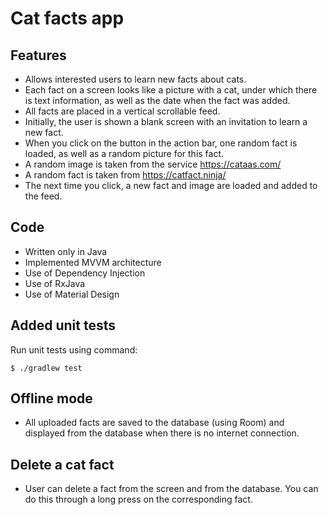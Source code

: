 # Cat facts app

## Features

- Allows interested users to learn new facts about cats.
- Each fact on a screen looks like a picture with a cat, under which there is text information, as well as the date when the fact was added.
- All facts are placed in a vertical scrollable feed.
- Initially, the user is shown a blank screen with an invitation to learn a new fact. 
- When you click on the button in the action bar, one random fact is loaded, as well as a random picture for this fact.
- A random image is taken from the service https://cataas.com/
- A random fact is taken from https://catfact.ninja/
- The next time you click, a new fact and image are loaded and added to the feed.

## Code

- Written only in Java
- Implemented MVVM architecture
- Use of Dependency Injection
- Use of RxJava
- Use of Material Design

## Added unit tests

Run unit tests using command:

```
$ ./gradlew test
```

## Offline mode

- All uploaded facts are saved to the database (using Room) and displayed from the database when there is no internet connection.

## Delete a cat fact

- User can delete a fact from the screen and from the database. You can do this through a long press on the corresponding fact.

